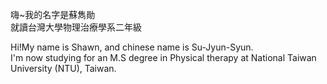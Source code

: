 嗨~我的名字是蘇雋勛  
就讀台灣大學物理治療學系二年級  
  
Hi!My name is Shawn, and chinese name is Su-Jyun-Syun.  
I'm now studying for an M.S degree in Physical therapy at National Taiwan University (NTU), Taiwan.  
<!---
Shawn-Funghi/Shawn-Funghi is a ✨ special ✨ repository because its `README.md` (this file) appears on your GitHub profile.
You can click the Preview link to take a look at your changes.
--->
